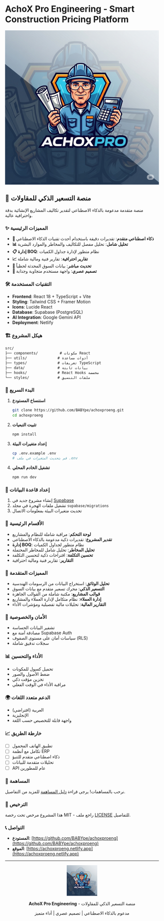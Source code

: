# AchoX Pro Engineering - Smart Construction Pricing Platform

![AchoX Pro Engineering Logo](https://github.com/BABYpe/achoxproeng/blob/main/Gemini_Generated_Image_fl8nd8fl8nd8fl8n.png?raw=true)

## 🚀 منصة التسعير الذكي للمقاولات

منصة متقدمة مدعومة بالذكاء الاصطناعي لتقدير تكاليف المشاريع الإنشائية بدقة واحترافية عالية.

### ✨ المميزات الرئيسية

- **🤖 ذكاء اصطناعي متقدم**: تقديرات دقيقة باستخدام أحدث تقنيات الذكاء الاصطناعي
- **📊 تحليل شامل**: تحليل مفصل للتكاليف والمخاطر والموارد البشرية
- **📋 إدارة BOQ**: نظام متطور لإدارة جداول الكميات
- **📈 تقارير احترافية**: تقارير فنية ومالية شاملة
- **🔄 تحديث مباشر**: بيانات السوق المحدثة لحظياً
- **🎨 تصميم عصري**: واجهة مستخدم متجاوبة وجذابة

### 🛠️ التقنيات المستخدمة

- **Frontend**: React 18 + TypeScript + Vite
- **Styling**: Tailwind CSS + Framer Motion
- **Icons**: Lucide React
- **Database**: Supabase (PostgreSQL)
- **AI Integration**: Google Gemini API
- **Deployment**: Netlify

### 🏗️ هيكل المشروع

```
src/
├── components/          # مكونات React
├── utils/              # أدوات مساعدة
├── types/              # تعريفات TypeScript
├── data/               # بيانات ثابتة
├── hooks/              # React Hooks مخصصة
└── styles/             # ملفات التنسيق
```

### 🚀 البدء السريع

1. **استنساخ المستودع**
   ```bash
   git clone https://github.com/BABYpe/achoxproeng.git
   cd achoxproeng
   ```

2. **تثبيت التبعيات**
   ```bash
   npm install
   ```

3. **إعداد متغيرات البيئة**
   ```bash
   cp .env.example .env
   # قم بتحديث المتغيرات في ملف .env
   ```

4. **تشغيل الخادم المحلي**
   ```bash
   npm run dev
   ```

### 🔧 إعداد قاعدة البيانات

1. إنشاء مشروع جديد في [Supabase](https://supabase.com)
2. تشغيل ملفات الهجرة في مجلد `supabase/migrations`
3. تحديث متغيرات البيئة بمعلومات الاتصال

### 📱 الأقسام الرئيسية

- **لوحة التحكم**: مراقبة شاملة للنظام والمشاريع
- **تقدير المشروع**: تقديرات ذكية مدعومة بالذكاء الاصطناعي
- **إدارة BOQ**: نظام متطور لجداول الكميات
- **تحليل المخاطر**: تحليل شامل للمخاطر المحتملة
- **تحسين التكلفة**: اقتراحات ذكية لتحسين التكلفة
- **التقارير**: تقارير فنية ومالية احترافية

### 🌟 المميزات المتقدمة

- **تحليل الوثائق**: استخراج البيانات من الرسومات الهندسية
- **التسعير الذكي**: محرك تسعير متقدم مع بيانات السوق
- **قوالب المشاريع**: مكتبة شاملة من القوالب الجاهزة
- **إدارة العملاء**: نظام متكامل لإدارة العملاء والمشاريع
- **التقارير المالية**: تحليلات مالية تفصيلية ومؤشرات الأداء

### 🔐 الأمان والخصوصية

- تشفير البيانات الحساسة
- مصادقة آمنة مع Supabase Auth
- سياسات أمان على مستوى الصفوف (RLS)
- سجلات تدقيق شاملة

### 📊 الأداء والتحسين

- تحميل كسول للمكونات
- ضغط الأصول والصور
- تخزين مؤقت ذكي
- مراقبة الأداء في الوقت الفعلي

### 🌍 الدعم متعدد اللغات

- العربية (افتراضي)
- الإنجليزية
- واجهة قابلة للتخصيص حسب اللغة

### 📈 خارطة الطريق

- [ ] تطبيق الهاتف المحمول
- [ ] تكامل مع أنظمة ERP
- [ ] ذكاء اصطناعي متقدم للتنبؤ
- [ ] تحليلات متقدمة للبيانات
- [ ] API عام للمطورين

### 🤝 المساهمة

نرحب بالمساهمات! يرجى قراءة [دليل المساهمة](CONTRIBUTING.md) للمزيد من التفاصيل.

### 📄 الترخيص

هذا المشروع مرخص تحت رخصة MIT - راجع ملف [LICENSE](LICENSE) للتفاصيل.

### 📞 التواصل

- **المستودع**: [https://github.com/BABYpe/achoxproeng](https://github.com/BABYpe/achoxproeng)
- **الموقع**: [https://achoxproeng.netlify.app](https://achoxproeng.netlify.app)

---

<div align="center">
  <img src="https://github.com/BABYpe/achoxproeng/blob/main/Gemini_Generated_Image_fl8nd8fl8nd8fl8n.png?raw=true" alt="AchoX Pro Engineering" width="100">
  
  **AchoX Pro Engineering** - منصة التسعير الذكي للمقاولات
  
  مدعوم بالذكاء الاصطناعي | تصميم عصري | أداء متميز
</div>